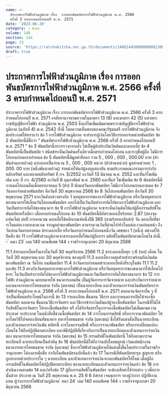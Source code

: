 ```yaml
---
name: >-
  ประกาศการไฟฟ้าส่วนภูมิภาค เรื่อง  การออกพันธบัตรการไฟฟ้าส่วนภูมิภาค พ.ศ. 2566
  ครั้งที่ 3 ครบกำหนดไถ่ถอนปี พ.ศ. 2571
date: '2023-06-20'
category: ง พิเศษ
volume: 140
section: 144
page: 23
source: 'https://ratchakitcha.soc.go.th/documents/140D144S0000000002300.pdf'
draft: true
---
```


# ประกาศการไฟฟ้าส่วนภูมิภาค เรื่อง  การออกพันธบัตรการไฟฟ้าส่วนภูมิภาค พ.ศ. 2566 ครั้งที่ 3 ครบกำหนดไถ่ถอนปี พ.ศ. 2571

ประกาศการไฟฟ้าส่วนภูมิภาค เรื่อง การออกพันธบัตรการไฟฟ้าส่วนภูมิภาค พ.ศ. 2566 ครั้งที่ 3 ครบกำหนดไถ่ถอนปี พ.ศ. 2571 อาศัยอานาจตามความในมาตรา 13 (8) และมาตรา 42 (5) แห่งพระราชบัญญัติการไฟฟ้า ส่วนภูมิภาค พ.ศ. 2503 ซึ่งแก้ไขเพิ่มเติมตามพระราชบัญญัติการไฟฟ้าส่วนภูมิภาค (ฉบับที่ 4) พ.ศ. 2542 ทั้งนี้ โดยความเห็นชอบของคณะรัฐมนตรี การไฟฟ้าส่วนภูมิภาค จึงขอประกาศให้ทราบว่า ข้อ 1 การไฟฟ้าส่วนภูมิภาค จะทำการกู้เงินโดยวิธีการออกจำหน่ายพันธบัตร ข้อ 2 พันธบัตรนี้มีชื่อว่า “ พันธบัตรการไฟฟ้าส่วนภูมิภาค พ.ศ. 2566 ครั้งที่ 3 ครบกำหนดไถ่ถอนปี พ.ศ. 2571 ” ข้อ 3 พันธบัตรนี้กระทรวงการคลัง ไม่เป็นผู้ค้าประกันเงินต้นและดอกเบี้ย ข้อ 4 พันธบัตรนี้เป็นพันธบัต ร ชนิดชำระคืนเงินต้นครั้งเดียวเมื่อครบกำหนดไถ่ถอน และระบุชื่อผู้ถือ ไม่มีการไถ่ถอนก่อนครบกำหนด ข้อ 5 พันธบัตรนี้มีมูลค่าที่ออก รวม 5 , 000 , 000 , 000.00 บาท (ห้าพันล้านบาทถ้วน) แบ่งออกเป็นจำนวน 5 , 000 , 000 หน่วย (ห้าล้านหน่วย) มูลค่าหน่วยละ 1 , 000. 00 บาท (หนึ่งพันบาทถ้วน) จำหน่ายให้แก่ผู้ลงทุนสถาบัน ตามประกาศคณะกรรมการกำกับหลักทรัพย์ และตลาดหลักทรัพย์ ที่ กจ. 5/2552 ลงวันที่ 13 มีนาคม พ.ศ. 2552 และที่แก้ไขเพิ่มเติม และ ที่ กจ. 4/2560 ลงวันที่ 8 กุมภาพันธ์ พ.ศ. 2560 และที่แก้ ไขเพิ่มเติม ข้อ 6 พันธบัตรนี้มีกาหนดไถ่ถอนคืนเมื่อครบกาหนด 5 (ห้า) ปี นับแต่วันออกพันธบัตร ไม่มีการไถ่ถอนก่อนกาหนด ข้อ 7 วันออกจำหน่ายพันธบัตร คือวันที่ 30 พฤษภาคม 2566 ข้อ 8 วันไถ่ถอนพันธบัตร คือวันที่ 30 พฤษภาคม 2571 หากวันดังกล่าวตรงกับ วั นหยุดทาการของการไฟฟ้าส่วนภูมิภาค หรือวันหยุดทาการของธนาคารให้เลื่อนวันไถ่ถอนพันธบัตร ออกไปเป็นวันเปิดทำการถัดไปของการไฟฟ้าส่วนภูมิภาค และวันเปิดทำการถัดไปของธนาคาร ข้อ 9 การไฟฟ้าส่วนภูมิภาค จะชาระคืนเงินต้นให้แก่ผู้ถือกรรมสิทธิ์ในพันธบัตรครั้งเดียว เมื่อครบกำหนดไถ่ถอน ข้อ 10 พันธบัตรนี้มีอัตราดอกเบี้ยร้อยละ 2.87 (สองจุดแปดเจ็ด) ต่อปี การคานวณ ดอกเบี้ยใช้หลักเกณฑ์หนึ่งปีมี 365 (สามร้อยหกสิบห้า) วัน ดอกเบี้ยที่ชาระในแต่ละงวดจะคานวณ จากมูลค่าของพันธบัตร ตามจานวนวันที่ผ่านไปจริงในแต่ละงวดก่อนหน้า ถึงวันก่อนวันครบกาหนด ชำระดอกเบี้ย หรือวันครบกำหนดไถ่ถอนหนึ่งวัน เศษของ 1 (หนึ่ง) สตางค์ให้ปัดทิ้ง ข้อ 11 การไฟฟ้าส่วนภูมิภาคจะชาระดอกเบี้ยให้แก่ผู้ถือกรร มสิทธิ์ในพันธบัตรตามเงื่อนไข ดังนี้. - ้ หนา 23 ่ เลม 140 ตอนพิเศษ 144 ง ราชกิจจานุเบกษา 20 มิถุนายน 2566

11.1 ชำระดอกเบี้ยครั้งแรกในวันที่ 30 พฤศจิกายน 2566 11.2 ชาระดอกเบี้ยทุก ๆ 6 (หก) เดือน ในวันที่ 30 พฤษภาคม และ 30 พฤศจิกายน ของทุกปี 11.3 ดอกเบี้ยงวดสุดท้ายชำระพร้อมกับเงินต้นของพันธบัตร ณ วันไถ่ถ อนพันธบัตร 11.4 ถ้าวันครบกำหนดชำระดอกเบี้ยดังที่ระบุในข้อ 11.1 11.2 และข้อ 11.3 ตรงกับวันหยุดทาการของการไฟฟ้าส่วนภูมิภาค หรือวันหยุดทาการของธนาคารให้เลื่อนไปชาระ ในวันเปิดทำการถัดไปของการไฟฟ้าส่วนภูมิภาคและวันเปิดทำการถัดไปของธนาคาร ข้อ 12 การไฟฟ้า ส่วนภูมิภาค มอบหมายให้ ธนาคารออมสิน เป็นผู้จัดการการจัดจาหน่าย และประกันการจำหน่าย และธนาคารทหารไทยธนชาต จำกัด (มหาชน) เป็นนายทะเบียน และตัวแทนการจ่ายเงินพันธบัตรการไฟฟ้าส่วนภูมิภาค พ.ศ. 2566 ครั้งที่ 3 ครบกาหนดไถ่ถอนปี พ.ศ. 2571 ตลอดจนจัดการอื่น ๆ ที่จำเป็นเพื่อผลประโยชน์ในการนี้ ข้อ 13 รายละเอียด ขั้นตอน วิธีการ และกาหนดการเปิดให้จองซื้อพันธบัตร ตลอดจน ขั้นตอนวิธีการจัดสรร และวิธีการชำระเงินคืนแก่ผู้จองซื้อพันธบัตร ในกรณีที่ไม่ได้รับสิทธิในการจัดสรร ให้จองซื้อพันธบัตร หรื อได้รับจัดสรรในการจองซื้อพันธบัตรไม่เต็มตามความประสงค์ จะประกาศ ในหนังสือชี้ชวนซื้อพันธบัตร ข้อ 14 การโอนกรรมสิทธิ์ หรือการจานาพันธบัตร ให้ทาโดยวิธีไปจดทะเบียนที่ธนาคาร ทหารไทยธนชาต จากัด (มหาชน) ซึ่งได้รับแต่งตั้งเป็นนายทะเบียนและตัวแทนการจ่ายเงินพัน ธบัตรนี้ การโอนกรรมสิทธิ์ หรือการจานาพันธบัตร หรือการเปลี่ยนแปลงเงื่อนไข ให้ถือปฏิบัติตามระเบียบ และพิธีปฏิบัติที่เกี่ยวกับการเป็นนายทะเบียนและตัวแทนการจ่ายเงินของ ธนาคารทหารไทยธนชาต จำกัด (มหาชน) ข้อ 15 กรรมสิทธิ์ในพันธบัตรนี้ ให้ถือตามการจดทะเบียนที่ นายทะเบียนเป็นสำคัญ ข้อ 16 พันธบัตรนี้มิให้ถือว่าฉบับใดสมบูรณ์ เว้นแต่พนักงานธนาคารทหารไทยธนชาต จากัด (มหาชน) ซึ่งการไฟฟ้าส่วนภูมิภาคได้แต่งตั้งขึ้นโดยประกาศในราชกิจจานุเบกษา ได้ลงลายมือชื่อ กำกับในพันธบัตรฉบับนี้แล้ว ข้อ 17 ในกรณีที่พันธบัตรชารุด สูญหาย หรือถูกทาลายด้วยประการใด ๆ นายทะเบียน และตัวแทนการจ่ายเงินจะออกพันธบัตรให้ใหม่ เมื่อผู้ถือกรรมสิทธิ์ในพันธบัตรได้ปฏิบัติตามระเบียบ ของนายทะเบียนและตัวแทนการจ่ายเงินแล้ว ข้อ 18 การดำเนินงานตามข้อ 14 และ/หรือข้อ 17 ผู้ถือกรรมสิทธิ์ในพันธบัตร จะต้องเสียค่าใช้จ่ายต่าง ๆ เพื่อการนั้นด้วย ประกาศ ณ วันที่ 25 พฤษภาคม พ.ศ. 25 6 6 อิสเรส เจนศุภการ รองผู้ว่าการ ปฏิบัติงานแทน ผู้ว่าการการไฟฟ้าส่วนภูมิภาค ้ หนา 24 ่ เลม 140 ตอนพิเศษ 144 ง ราชกิจจานุเบกษา 20 มิถุนายน 2566
